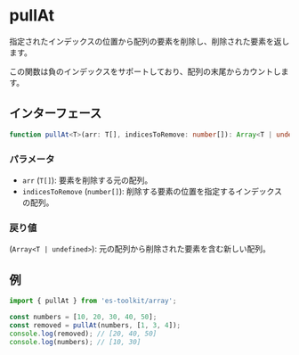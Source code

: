 # pullAt

指定されたインデックスの位置から配列の要素を削除し、削除された要素を返します。

この関数は負のインデックスをサポートしており、配列の末尾からカウントします。

## インターフェース

```typescript
function pullAt<T>(arr: T[], indicesToRemove: number[]): Array<T | undefined>;
```

### パラメータ

- `arr` (`T[]`): 要素を削除する元の配列。
- `indicesToRemove` (`number[]`): 削除する要素の位置を指定するインデックスの配列。

### 戻り値

(`Array<T | undefined>`): 元の配列から削除された要素を含む新しい配列。

## 例

```typescript
import { pullAt } from 'es-toolkit/array';

const numbers = [10, 20, 30, 40, 50];
const removed = pullAt(numbers, [1, 3, 4]);
console.log(removed); // [20, 40, 50]
console.log(numbers); // [10, 30]
```
